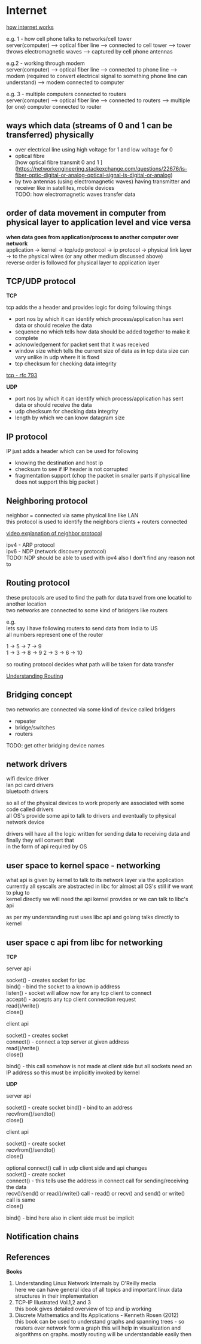 # Internet

[how internet works](https://developer.mozilla.org/en-US/docs/Learn/Common_questions/How_does_the_Internet_work)  

e.g. 1 - how cell phone talks to networks/cell tower    
server(computer) --> optical fiber line --> connected to cell tower --> tower throws electromagnetic waves --> captured by cell phone antennas  

e.g.2 - working through modem  
server(computer) --> optical fiber line --> connected to phone line --> modem (required to convert electrical signal to something phone line can understand) --> modem connected to computer

e.g. 3 - multiple computers connected to routers  
server(computer) --> optical fiber line --> connected to routers --> multiple (or one) computer connected to router  

## ways which data (streams of 0 and 1 can be transferred) physically

- over electrical line using high voltage for 1 and low voltage for 0
- optical fibre  
[how optical fibre transmit 0 and 1 ] (<https://networkengineering.stackexchange.com/questions/22676/is-fiber-optic-digital-or-analog-optical-signal-is-digital-or-analog>)
- by two antennas (using electromagnetic waves) having transmitter and receiver like in satellites, mobile devices  
TODO: how electromagnetic waves transfer data  

## order of data movement in computer from physical layer to application level and vice versa

**when data goes from application/process to another computer over network**  
application -> kernel -> tcp/udp protocol -> ip protocol -> physical link layer -> to the physical wires (or any other medium discussed above)  
reverse order is followed for physical layer to application layer  


## TCP/UDP protocol  

**TCP**  

tcp adds the a header and provides logic for doing following things  

- port nos by which it can identify which process/application has sent data or should receive the data  
- sequence no which tells how data should be added together to make it complete  
- acknowledgement for packet sent that it was received  
- window size which tells the current size of data as in tcp data size can vary unlike in udp where it is fixed  
- tcp checksum for checking data integrity  

[tcp - rfc 793](https://datatracker.ietf.org/doc/html/rfc793)  

**UDP**  

- port nos by which it can identify which process/application has sent data or should receive the data 
- udp checksum for checking data integrity  
- length by which we can know datagram size  


## IP protocol

IP just adds a header which can be used for following  

- knowing the destination and host ip
- checksum to see if IP header is not corrupted
- fragmentation support (chop the packet in smaller parts if physical line does not support this big packet )

## Neighboring protocol

neighbor = connected via same physical line like LAN  
this protocol is used to identify the neighbors clients + routers connected  

[video explanation of neighbor protocol](https://www.youtube.com/watch?v=A3LFt7CHpgs)

ipv4 - ARP protocol  
ipv6 - NDP (network discovery protocol)  
TODO: NDP should be able to used with ipv4 also I don't find any reason not to  

## Routing protocol  

these protocols are used to find the path for data travel from one locatiol to another location  
two networks are connected to some kind of bridgers like routers  

e.g.  
lets say I have following routers to send data from India to US  
all numbers represent one of the router  

1 -> 5 -> 7 -> 9  
1 -> 3 -> 8 -> 9
2 -> 3 -> 6 -> 10  

so routing protocol decides what path will be taken for data transfer  

[Understanding Routing](https://www.youtube.com/watch?v=gQtgtKtvRdo)  

## Bridging concept

two networks are connected via some kind of device called bridgers  

- repeater
- bridge/switches
- routers

TODO: get other bridging device names

## network drivers  

wifi device driver  
lan pci card drivers  
bluetooth drivers  

so all of the physical devices to work properly are associated with some code called drivers  
all OS's provide some api to talk to drivers and eventually to physical network device  

drivers will have all the logic written for sending data to receiving data and finally they will convert that  
in the form of api required by OS  


## user space to kernel space - networking  

what api is given by kernel to talk to its network layer via the application  
currently all syscalls are abstracted in libc for almost all OS's still if we want to plug to  
kernel directly we will need the api kernel provides or we can talk to libc's api  

as per my understanding rust uses libc api and golang talks directly to kernel  

## user space c api from libc for networking

**TCP**  

server api  

socket() - creates socket for ipc  
bind() - bind the socket to a known ip address  
listen() - socket will allow now for any tcp client to connect  
accept() - accepts any tcp client connection request  
read()/write()  
close()  

client api  

socket() - creates socket  
connect() - connect a tcp server at given address  
read()/write()  
close()  

bind() - this call somehow is not made at client side but all sockets need an IP address so this must be implicitly invoked by kernel  


**UDP**  

server api  

socket() - create socket
bind() - bind to an address  
recvfrom()/sendto()  
close()  

client api  

socket() - create socket  
recvfrom()/sendto()  
close()  

optional connect() call in udp client side and api changes  
socket() - create socket  
connect() - this tells use the address in connect call for sending/receiving the data  
recv()/send() or read()/write() call - read() or recv() and send() or write() call is same  
close()  

bind() - bind here also in client side must be implicit  

## Notification chains


## References

**Books**  

1. Understanding Linux Network Internals by O'Reilly media  
here we can have general idea of all topics and important linux data structures in their implementation  
2. TCP-IP Illustrated Vol.1,2 and 3  
this book gives detailed overview of tcp and ip working  
3. Discrete Mathematics and Its Applications - Kenneth Rosen (2012)  
this book can be used to understand graphs and spanning trees - so routers over network form a graph this will help in visualization and algorithms on graphs. mostly routing will be understandable easily then  
